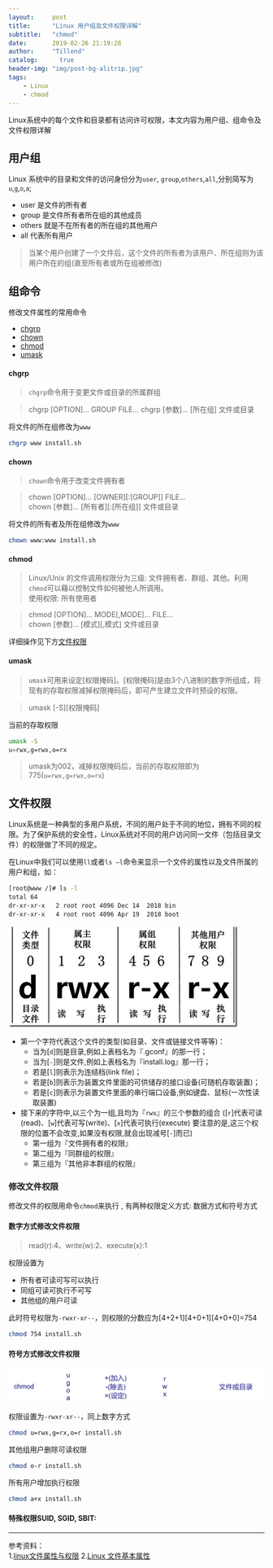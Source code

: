 ```yaml
---
layout:     post
title:      "Linux 用户组及文件权限详解"
subtitle:   "chmod"
date:       2019-02-26 21:19:28
author:     "Tillend"
catalog:      true
header-img: "img/post-bg-alitrip.jpg"
tags:
    - Linux
    - chmod
---
```


Linux系统中的每个文件和目录都有访问许可权限，本文内容为用户组、组命令及文件权限详解

## 用户组

Linux 系统中的目录和文件的访问身份分为`user`, `group`,`others`,`all`,分别简写为`u`,`g`,`o`,`a`;

- user 是文件的所有者
- group 是文件所有者所在组的其他成员
- others 就是不在所有者的所在组的其他用户
- all 代表所有用户

> 当某个用户创建了一个文件后，这个文件的所有者为该用户、所在组则为该用户所在的组(直至所有者或所在组被修改)

## 组命令

修改文件属性的常用命令

- [chgrp](http://www.runoob.com/linux/linux-comm-chgrp.html)
- [chown](http://www.runoob.com/linux/linux-comm-chown.html)
- [chmod](http://www.runoob.com/linux/linux-comm-chmod.html)
- [umask](http://www.runoob.com/linux/linux-comm-umask.html)

#### chgrp

> `chgrp`命令用于变更文件或目录的所属群组

> chgrp [OPTION]... GROUP FILE... 
> chgrp [参数]... [所在组] 文件或目录

将文件的所在组修改为`www`

```bash
chgrp www install.sh
```

#### chown

> `chown`命令用于改变文件拥有者    

> chown [OPTION]... [OWNER][:[GROUP]] FILE...    
> chown [参数]... [所有者][:[所在组]] 文件或目录

将文件的所有者及所在组修改为`www`

```bash
chown www:www install.sh
```

#### chmod

> Linux/Unix 的文件调用权限分为三级: 文件拥有者、群组、其他。利用`chmod`可以藉以控制文件如何被他人所调用。    
> 使用权限: 所有使用者    

> chmod [OPTION]... MODE[,MODE]... FILE...    
> chown [参数]... [模式][,模式] 文件或目录

详细操作见下方[文件权限]()

#### umask

> `umask`可用来设定[权限掩码]。[权限掩码]是由3个八进制的数字所组成，将现有的存取权限减掉权限掩码后，即可产生建立文件时预设的权限。

> umask [-S][权限掩码]

当前的存取权限
```bash
umask -S
u=rwx,g=rwx,o=rx
```

> umask为002，减掉权限掩码后，当前的存取权限即为775(`u=rwx,g=rwx,o=rx`)

## 文件权限

Linux系统是一种典型的多用户系统，不同的用户处于不同的地位，拥有不同的权限。为了保护系统的安全性，Linux系统对不同的用户访问同一文件（包括目录文件）的权限做了不同的规定。

在Linux中我们可以使用`ll`或者`ls –l`命令来显示一个文件的属性以及文件所属的用户和组，如：

```bash
[root@www /]# ls -l
total 64
dr-xr-xr-x   2 root root 4096 Dec 14  2018 bin
dr-xr-xr-x   4 root root 4096 Apr 19  2018 boot
```

![](/img/in-post/post-2019-02/authority.png)

- 第一个字符代表这个文件的类型(如目录、文件或链接文件等等)：
    - 当为[`d`]则是目录,例如上表档名为『.gconf』的那一行；
    - 当为[`-`]则是文件,例如上表档名为『install.log』那一行；
    - 若是[`l`]则表示为连结档(link file)；
    - 若是[`b`]则表示为装置文件里面的可供储存的接口设备(可随机存取装置)；
    - 若是[`c`]则表示为装置文件里面的串行端口设备,例如键盘、鼠标(一次性读取装置)
- 接下来的字符中,以三个为一组,且均为『`rwx`』的三个参数的组合
([`r`]代表可读(read)、[`w`]代表可写(write)、[`x`]代表可执行(execute) 要注意的是,这三个权限的位置不会改变,如果没有权限,就会出现减号[`-`]而已)
    - 第一组为『文件拥有者的权限』
    - 第二组为『同群组的权限』
    - 第三组为『其他非本群组的权限』

### 修改文件权限

修改文件的权限用命令`chmod`来执行 , 有两种权限定义方式: 数据方式和符号方式

#### 数字方式修改文件权限

> read(r):4、write(w):2、execute(x):1

权限设置为
- 所有者可读可写可以执行
- 同组可读可执行不可写
- 其他组的用户可读

此时符号权限为`-rwxr-xr--`，则权限的分数应为[4+2+1][4+0+1][4+0+0]=754
```bash
chmod 754 install.sh
```

#### 符号方式修改文件权限

![](/img/in-post/post-2019-02/chmod.png)

权限设置为`-rwxr-xr--`，同上数字方式
```bash
chmod u=rwx,g=rx,o=r install.sh
```

其他组用户删除可读权限
```bash
chmod o-r install.sh
```

所有用户增加执行权限
```bash
chmod a+x install.sh
```


#### 特殊权限SUID, SGID, SBIT:


---
参考资料：    
1.[linux文件属性与权限](https://www.cnblogs.com/kzloser/articles/2673790.html)
2.[Linux 文件基本属性](http://www.runoob.com/linux/linux-file-attr-permission.html)